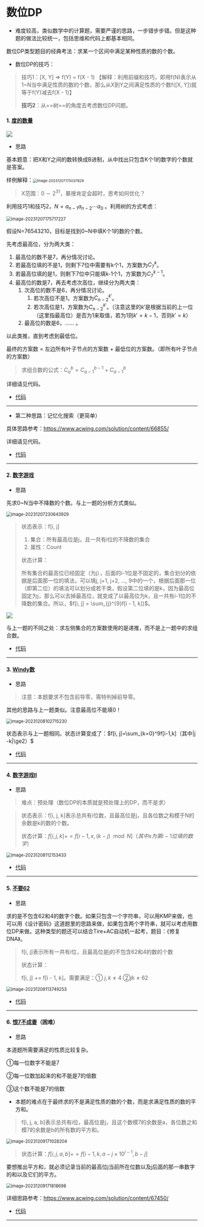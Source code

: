 # 数位DP

- 难度较高，类似数学中的计算题，需要严谨的思路，一步错步步错。但是这种题的做法比较统一，包括思维和代码上都基本相同。

数位DP类型题目的经典考法：求某一个区间中满足某种性质的数的个数。

- 数位DP的技巧：

> 技巧1：[X, Y] => f(Y) = f(X - 1) 【解释：利用前缀和技巧，即用f(N)表示从1~N当中满足性质的数的个数，那么从X到Y之间满足性质的个数f([X, Y])就等于f(Y)减去f(X - 1)】
>
> **技巧2**：从==树==的角度去考虑数位DP问题。

#### 1. [度的数量]()

<img src="image/1.8 数位DP/image-20231207172209983.png"/>

- 思路

基本题意：把X和Y之间的数转换成B进制，从中找出只包含K个1的数字的个数就是答案。

样例解释：<img src="image/1.8 数位DP/image-20231207173037829.png" alt="image-20231207173037829" style="zoom:67%;" />

>  X范围：$0\sim 2^{31}$，暴搜肯定会超时，思考如何优化？

利用技巧1和技巧2，$N=a_{n-1}a_{n-2}\cdots a_0$ 。利用树的方式考虑：

<img src="image/1.8 数位DP/image-20231207175717227.png" alt="image-20231207175717227" style="zoom:80%;" />

假设N=76543210，目标是找到0~N中填K个1的数的个数。

先考虑最高位，分为两大类：

1.  最高位的数不是7，再分情况讨论。
   1. 若最高位填的不是1，则剩下7位中需要有k个1，方案数为$C_7^k$。
   2. 若最高位填的是1，则剩下7位中只能填k-1个1，方案数为$C_7^{k-1}$。
2.  最高位的数是7，再去考虑次高位，继续分为两大类：
    1.  次高位的数不是6，再分情况讨论。
        1.  若次高位不是1，方案数为$C_{n-2}^{k'}$。
        2.  若次高位是1，方案数为$C_{n-2}^{k'}$。（注意这里的$k'$是根据当前的上一位（这里指最高位）是否为1来取值，若为1则$k'=k-1$，否则$k'=k$）
    2. 最高位的数是6，…… 。

以此类推，直到考虑到最低位。


最终的方案数 = 左边所有叶子节点的方案数 + 最低位的方案数。（即所有叶子节点的方案数）

> 求组合数的公式：$C_a^b=C_{a-1}^{b-1}+C_{a-1}^{b}$

详细请见代码。

- [代码](E:/codes/C++/AcwingTest/度的数量.cpp)

****

- 第二种思路：记忆化搜索（更简单）

具体思路参考：https://www.acwing.com/solution/content/66855/

详细请见代码。

- [代码](E:/codes/C++/AcwingTest/度的数量_记忆化搜索.cpp)

****

#### 2. [数字游戏](http://ybt.ssoier.cn:8088/problem_show.php?pid=1586)

- 思路

先求0~N当中不降数的个数。与上一题的分析方式类似。

<img src="image/1.8 数位DP/image-20231207230643929.png" alt="image-20231207230643929" style="zoom:80%;" />

> 状态表示：f[i, j]
>
> 1. 集合：所有最高位是j，且一共有i位的不降数的集合
> 2. 属性：Count
>
> 状态计算：
>
> 所有集合的最高位已经固定（为j），后面的i-1位是不固定的，集合划分的依据是后面那一位的填法，可以填j, j+1, j+2, ..., 9中的一个，根据后面那一位（即第二位）的填法可以划分成若干类，假设第二位填的是k，因为最高位固定为j，那么可以去掉最高位，就变成了以最高位为k，且一共有i-1位的不降数的集合。所以，$f[i, j] = \sum_{j}^{9}f[i - 1, k])$。

<img src="image/1.8 数位DP/image-20231207231943222.png"/>

与上一题的不同之处：求左侧集合的方案数使用的是递推，而不是上一题中的求组合数。

- [代码](E:/codes/C++/AcwingTest/数字游戏.cpp)

****

#### 3. [Windy数](http://ybt.ssoier.cn:8088/problem_show.php?pid=1587)

- 思路

>  注意：本题要求不包含前导零，需特判掉前导零。

其他的思路与上一题类似。注意最高位不能填0！

<img src="image/1.8 数位DP/image-20231208102715230.png" alt="image-20231208102715230" style="zoom:80%;" />

状态表示与上一题相同。状态计算变成了：$f[i, j]=\sum_{k=0}^9f[i-1,k]（其中|j -k|\ge2）$

- [代码 ](E:/codes/C++/AcwingTest/Windy数.cpp)

****

#### 4. [数字游戏II](http://ybt.ssoier.cn:8088/problem_show.php?pid=1588)

- 思路

> 难点：预处理（数位DP的本质就是预处理上的DP，而不是求）

> 状态表示：f[i, j, k]表示总共有i位数，且最高位是j，且各位数之和模于N的余数是k的数的个数。
>
> 状态计算：$f[i,j,k]+=f[i-1,x,(k-j)\mod N]（其中x为第i-1位填的数字）$

<img src="image/1.8 数位DP/image-20231208112153433.png" alt="image-20231208112153433" style="zoom:80%;" />

- [代码](E:/codes/C++/AcwingTest/数字游戏II.cpp)

****

#### 5. [不要62](http://ybt.ssoier.cn:8088/problem_show.php?pid=1589)

- 思路

求的是不包含62和4的数字个数。如果只包含一个字符串，可以用KMP来做，也可以用《设计密码》这道题里的思路来做，如果包含两个字符串，就可以考虑用数位DP来做。这种类型的题还可以结合Tire+AC自动机一起考，题目：《修复DNA》。

> f[i, j]表示所有一共有i位，且最高位是j的不包含62和4的数的个数
>
> 状态计算：
>
> f[i, j] += f[i - 1, k]。需要满足：① $j, k \ne 4$	②$jk\ne 62$

<img src="image/1.8 数位DP/image-20231209113749253.png" alt="image-20231209113749253" style="zoom:80%;" />

- [代码](E:/codes/C++/AcwingTest/不要62.cpp)

****

#### 6. [恨7不成妻](http://ybt.ssoier.cn:8088/problem_show.php?pid=1590)（困难）

- 思路

本道题所需要满足的性质比较复杂。

①每一位数字不能是7

②每一位数加起来的和不能是7的倍数

③这个数不能是7的倍数

- 本题的难点在于最终求的不是满足性质的数的个数，而是求满足性质的数的平方和。

> f[i, j, a, b]表示总共有i位，最高位是j，且这个数模7的余数是a，各位数之和模7的余数是b的所有数的平方和。

<img src="image/1.8 数位DP/image-20231209171028204.png" alt="image-20231209171028204" style="zoom:80%;" />

> 状态计算：$f[i, j, a, b] += f[i - 1, k, a - j \times 10^{i-1}, b - j]$

要想推出平方和，就必须记录当前的最高位j当前所在位数以及j后面的那一串数字的和以及它们的平方。

<img src="image/1.8 数位DP/image-20231209171818698.png" alt="image-20231209171818698" style="zoom:80%;" />

详细思路参考：https://www.acwing.com/solution/content/67450/

- [代码](E:/codes/C++/AcwingTest/恨7不成妻.cpp)

****


